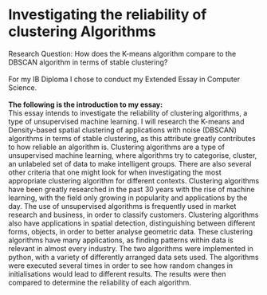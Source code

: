 # Investigating the reliability of clustering Algorithms
Research Question: How does the K-means algorithm compare to the DBSCAN algorithm in terms of stable clustering?	
</br>
For my IB Diploma I chose to conduct my Extended Essay in Computer Science.
</br></br>
**The following is the introduction to my essay:**
</br>
This essay intends to investigate the reliability of clustering algorithms, a type of unsupervised machine learning. I will research the K-means and Density-based spatial clustering of applications with noise (DBSCAN) algorithms in terms of stable clustering, as this attribute greatly contributes to how reliable an algorithm is. 
	Clustering algorithms are a type of unsupervised machine learning, where algorithms try to categorise, cluster, an unlabeled set of data to make intelligent groups. There are also several other criteria that one might look for when investigating the most appropriate clustering algorithm for different contexts.
	Clustering algorithms have been greatly researched in the past 30 years with the rise of machine learning, with the field only growing in popularity and applications by the day. The use of unsupervised algorithms is frequently used in market research and business, in order to classify customers. Clustering algorithms also have applications in spatial detection, distinguishing between different forms, objects, in order to better analyse geometric data. These clustering algorithms have many applications, as finding patterns within data is relevant in almost every industry.
	The two algorithms were implemented in python, with a variety of differently arranged data sets used. The algorithms were executed several times in order to see how random changes in initialisations would lead to different results. The results were then compared to determine the reliability of each algorithm. 
